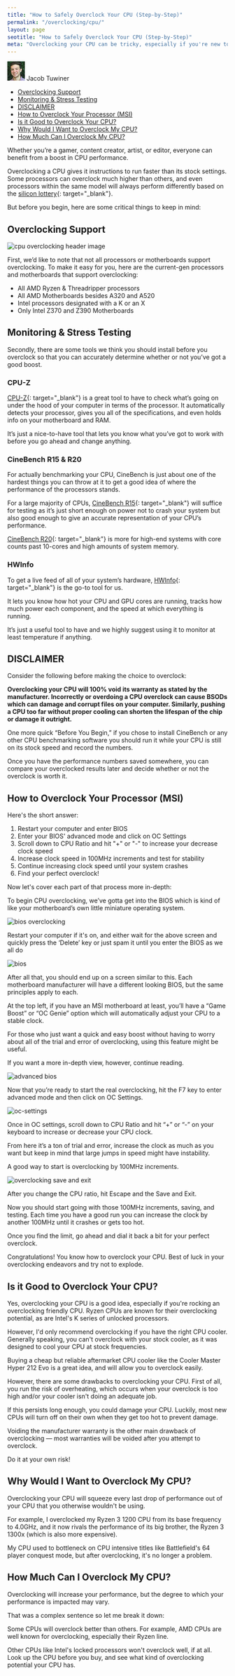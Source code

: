 ```yaml
---
title: "How to Safely Overclock Your CPU (Step-by-Step)" 
permalink: "/overclocking/cpu/"
layout: page
seotitle: "How to Safely Overclock Your CPU (Step-by-Step)" 
meta: "Overclocking your CPU can be tricky, especially if you're new to the world of building PCs. In this guide, you're going to learn exactly how to safely overclock your CPU, step-by-step."
---
```


<div class="author-line">
	<img class="author-image" alt="written by jacob tuwiner" src="/img/profile/close.jpg" />
	<span>Jacob Tuwiner</span>
</div>

<ul id="markdown-toc">
<li><a href="#overclocking-support" id="markdown-toc-overclocking-support">Overclocking Support</a></li>
<li><a href="#monitoring--stress-testing" id="markdown-toc-monitoring--stress-testing">Monitoring &amp; Stress Testing</a> 
</li>
<li><a href="#disclaimer" id="markdown-toc-disclaimer">DISCLAIMER</a></li>
<li><a href="#how-to-overclock-your-processor-msi" id="markdown-toc-how-to-overclock-your-processor-msi">How to Overclock Your Processor (MSI)</a></li>
<li><a href="#is-it-good-to-overclock-your-cpu" id="markdown-toc-is-it-good-to-overclock-your-cpu">Is it Good to Overclock Your CPU?</a></li>
<li><a href="#why-would-i-want-to-overclock-my-cpu" id="markdown-toc-why-would-i-want-to-overclock-my-cpu">Why Would I Want to Overclock My CPU?</a></li>
<li><a href="#how-much-can-i-overclock-my-cpu" id="markdown-toc-how-much-can-i-overclock-my-cpu">How Much Can I Overclock My CPU?</a></li>
</ul>

Whether you’re a gamer, content creator, artist, or editor, everyone can benefit from a boost in CPU performance. 

Overclocking a CPU gives it instructions to run faster than its stock settings. Some processors can overclock much higher than others, and even processors within the same model will always perform differently based on the [silicon lottery](https://forums.tomshardware.com/threads/what-is-the-silicon-lottery.1442554/){: target="_blank"}.

But before you begin, here are some critical things to keep in mind: 

## Overclocking Support
<img class="lazyload" alt="cpu overclocking header image" data-src="/img/overclocking/cpu/header.png" />

First, we’d like to note that not all processors or motherboards support overclocking. To make it easy for you, here are the current-gen processors and motherboards that support overclocking:

* All AMD Ryzen & Threadripper processors
* All AMD Motherboards besides A320 and A520
* Intel processors designated with a K or an X
* Only Intel Z370 and Z390 Motherboards

## Monitoring & Stress Testing

Secondly, there are some tools we think you should install before you overclock so that you can accurately determine whether or not you’ve got a good boost.

### CPU-Z

[CPU-Z](https://www.cpuid.com/softwares/cpu-z.html){: target="_blank"} is a great tool to have to check what’s going on under the hood of your computer in terms of the processor. It automatically detects your processor, gives you all of the specifications, and even holds info on your motherboard and RAM.

It’s just a nice-to-have tool that lets you know what you’ve got to work with before you go ahead and change anything.

### CineBench R15 & R20

For actually benchmarking your CPU, CineBench is just about one of the hardest things you can throw at it to get a good idea of where the performance of the processors stands.

For a large majority of CPUs, [CineBench R15](https://www.guru3d.com/files-details/cinebench-15-download.html){: target="_blank"} will suffice for testing as it’s just short enough on power not to crash your system but also good enough to give an accurate representation of your CPU’s performance. 

[CineBench R20](https://www.techspot.com/downloads/6709-cinebench.html){: target="_blank"} is more for high-end systems with core counts past 10-cores and high amounts of system memory.

### HWInfo

To get a live feed of all of your system’s hardware, [HWInfo](https://www.hwinfo.com/download/){: target="_blank"} is the go-to tool for us. 

It lets you know how hot your CPU and GPU cores are running, tracks how much power each component, and the speed at which everything is running. 

It’s just a useful tool to have and we highly suggest using it to monitor at least temperature if anything.

## DISCLAIMER

Consider the following before making the choice to overclock:

**Overclocking your CPU will 100% void its warranty as stated by the manufacturer. Incorrectly or overdoing a CPU overclock can cause BSODs which can damage and corrupt files on your computer. Similarly, pushing a CPU too far without proper cooling can shorten the lifespan of the chip or damage it outright.**

One more quick “Before You Begin,” if you chose to install CineBench or any other CPU benchmarking software you should run it while your CPU is still on its stock speed and record the numbers. 

Once you have the performance numbers saved somewhere, you can compare your overclocked results later and decide whether or not the overclock is worth it.

## How to Overclock Your Processor (MSI)

Here's the short answer: 

1. Restart your computer and enter BIOS
2. Enter your BIOS' advanced mode and click on OC Settings
3. Scroll down to CPU Ratio and hit "+" or "-" to increase your decrease clock speed
4. Increase clock speed in 100MHz increments and test for stability
5. Continue increasing clock speed until your system crashes
6. Find your perfect overclock! 

Now let's cover each part of that process more in-depth: 

To begin CPU overclocking, we’ve gotta get into the BIOS which is kind of like your motherboard’s own little miniature operating system.

<img class="lazyload" alt="bios overclocking" data-src="/img/overclocking/cpu/overclock1.jpg" />

Restart your computer if it's on, and either wait for the above screen and quickly press the ‘Delete’ key or just spam it until you enter the BIOS as we all do

<img class="lazyload" alt="bios" data-src="/img/overclocking/cpu/bios.jpg" />

After all that, you should end up on a screen similar to this. Each motherboard manufacturer will have a different looking BIOS, but the same principles apply to each.

At the top left, if you have an MSI motherboard at least, you’ll have a “Game Boost” or “OC Genie” option which will automatically adjust your CPU to a stable clock. 

For those who just want a quick and easy boost without having to worry about all of the trial and error of overclocking, using this feature might be useful.

If you want a more in-depth view, however, continue reading.

<img class="lazyload" alt="advanced bios" data-src="/img/overclocking/cpu/advanced-bios.jpg" />

Now that you’re ready to start the real overclocking, hit the F7 key to enter advanced mode and then click on OC Settings.

<img class="lazyload" alt="oc-settings" data-src="/img/overclocking/cpu/oc-settings.jpg" />

Once in OC settings, scroll down to CPU Ratio and hit “+” or “-” on your keyboard to increase or decrease your CPU clock. 

From here it’s a ton of trial and error, increase the clock as much as you want but keep in mind that large jumps in speed might have instability. 

A good way to start is overclocking by 100MHz increments.

<img class="lazyload" alt="overclocking save and exit" data-src="/img/overclocking/cpu/save-exit.jpg" />

After you change the CPU ratio, hit Escape and the Save and Exit. 

Now you should start going with those 100MHz increments, saving, and testing. Each time you have a good run you can increase the clock by another 100MHz until it crashes or gets too hot. 

Once you find the limit, go ahead and dial it back a bit for your perfect overclock.

Congratulations! You know how to overclock your CPU. Best of luck in your overclocking endeavors and try not to explode. 

## Is it Good to Overclock Your CPU? 

Yes, overclocking your CPU is a good idea, especially if you're rocking an overclocking friendly CPU. Ryzen CPUs are known for their overclocking potential, as are Intel's K series of unlocked processors. 

However, I'd only recommend overclocking if you have the right CPU cooler. Generally speaking, you can't overclock with your stock cooler, as it was designed to cool your CPU at stock frequencies. 

Buying a cheap but reliable aftermarket CPU cooler like the Cooler Master Hyper 212 Evo is a great idea, and will allow you to overclock easily. 

However, there are some drawbacks to overclocking your CPU. First of all, you run the risk of overheating, which occurs when your overclock is too high and/or your cooler isn't doing an adequate job. 

If this persists long enough, you could damage your CPU. Luckily, most new CPUs will turn off on their own when they get too hot to prevent damage. 

Voiding the manufacturer warranty is the other main drawback of overclocking — most warranties will be voided after you attempt to overclock. 

Do it at your own risk! 

## Why Would I Want to Overclock My CPU? 

Overclocking your CPU will squeeze every last drop of performance out of your CPU that you otherwise wouldn't be using. 

For example, I overclocked my Ryzen 3 1200 CPU from its base frequency to 4.0GHz, and it now rivals the performance of its big brother, the Ryzen 3 1300x (which is also more expensive). 

My CPU used to bottleneck on CPU intensive titles like Battlefield's 64 player conquest mode, but after overclocking, it's no longer a problem. 

## How Much Can I Overclock My CPU? 

Overclocking will increase your performance, but the degree to which your performance is impacted may vary. 

That was a complex sentence so let me break it down: 

Some CPUs will overclock better than others. For example, AMD CPUs are well known for overclocking, especially their Ryzen line. 

Other CPUs like Intel's locked processors won't overclock well, if at all. Look up the CPU before you buy, and see what kind of overclocking potential your CPU has. 
